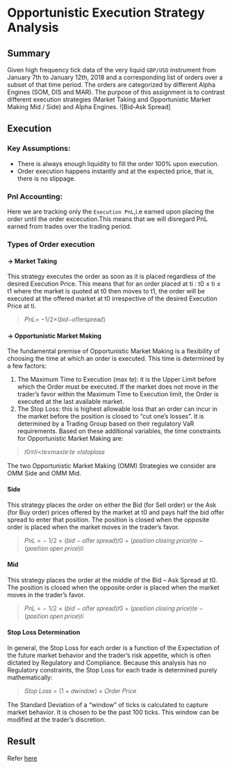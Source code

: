 # Opportunistic Execution Strategy Analysis

## Summary

Given high frequency tick data of the very liquid `GBP/USD` instrument from January 7th to January 12th, 2018 and a corresponding list of orders over a subset of that time period. The orders are categorized by different Alpha Engines (SOM, DIS and MAR). The purpose of this assignment is to contrast different execution strategies (Market Taking and Opportunistic Market Making Mid / Side) and Alpha Engines.
![Bid-Ask Spread]
## Execution
### Key Assumptions: 
- There is always enough liquidity to fill the order 100% upon execution.
- Order execution happens instantly and at the expected price, that is, there is no slippage.

### Pnl Accounting:
Here we are tracking only the `Execution PnL`,i.e earned upon placing the order until the order excecution.This means that we will disregard PnL earned from trades over the trading period.

### Types of Order execution

#### -> Market Taking
This strategy executes the order as soon as it is placed regardless of the desired Execution Price. This means that for an order placed at ti : t0 ≤ ti ≤ t1 where the market is quoted at t0 then moves to t1, the order will be executed at the offered market at t0 irrespective of the desired Execution Price at ti.

>𝑃𝑛𝐿= −1/2×(𝑏𝑖𝑑−𝑜𝑓𝑓𝑒𝑟𝑠𝑝𝑟𝑒𝑎𝑑)

#### -> Opportunistic Market Making
The fundamental premise of Opportunistic Market Making is a flexibility of choosing the time at which an order is executed. This time is determined by a few factors:
1. The Maximum Time to Execution (max te): it is the Upper Limit before which the Order must be executed. If the market does not move in the trader’s favor within the Maximum Time to Execution limit, the Order is executed at the last available market.
2. The Stop Loss: this is highest allowable loss that an order can incur in the market before the position is closed to “cut one’s losses”. It is determined by a Trading Group based on their regulatory VaR requirements.
Based on these additional variables, the time constraints for Opportunistic Market Making are:

> 𝑡0≤𝑡𝑖<𝑡𝑒≤max𝑡𝑒∶𝑡𝑒 ≤𝑡𝑠𝑡𝑜𝑝𝑙𝑜𝑠𝑠

The two Opportunistic Market Making (OMM) Strategies we consider are OMM Side and OMM Mid.

#### Side
This strategy places the order on either the Bid (for Sell order) or the Ask (for Buy order) prices offered by the market at t0 and pays half the bid offer spread to enter that position. The position is closed when the opposite order is placed when the market moves in the trader’s favor.

> 𝑃𝑛𝐿 = − 1/2 × (𝑏𝑖𝑑 − 𝑜𝑓𝑓𝑒𝑟 𝑠𝑝𝑟𝑒𝑎𝑑)𝑡0 + (𝑝𝑜𝑠𝑖𝑡𝑖𝑜𝑛 𝑐𝑙𝑜𝑠𝑖𝑛𝑔 𝑝𝑟𝑖𝑐𝑒)𝑡𝑒 − (𝑝𝑜𝑠𝑖𝑡𝑖𝑜𝑛 𝑜𝑝𝑒𝑛 𝑝𝑟𝑖𝑐𝑒)𝑡𝑖

#### Mid
This strategy places the order at the middle of the Bid – Ask Spread at t0. The position is closed when the opposite order is placed when the market moves in the trader’s favor.

> 𝑃𝑛𝐿 = − 1/2 × (𝑏𝑖𝑑 − 𝑜𝑓𝑓𝑒𝑟 𝑠𝑝𝑟𝑒𝑎𝑑)𝑡0 + (𝑝𝑜𝑠𝑖𝑡𝑖𝑜𝑛 𝑐𝑙𝑜𝑠𝑖𝑛𝑔 𝑝𝑟𝑖𝑐𝑒)𝑡𝑒 − (𝑝𝑜𝑠𝑖𝑡𝑖𝑜𝑛 𝑜𝑝𝑒𝑛 𝑝𝑟𝑖𝑐𝑒)𝑡𝑖

#### Stop Loss Determination
In general, the Stop Loss for each order is a function of the Expectation of the future market
behavior and the trader’s risk appetite, which is often dictated by Regulatory and Compliance. Because this analysis has no Regulatory constraints, the Stop Loss for each trade is determined purely mathematically:

> 𝑆𝑡𝑜𝑝 𝐿𝑜𝑠𝑠 = (1 + 𝜎𝑤𝑖𝑛𝑑𝑜𝑤) × 𝑂𝑟𝑑𝑒𝑟 𝑃𝑟𝑖𝑐𝑒

The Standard Deviation of a “window” of ticks is calculated to capture market behavior. It is chosen to be the past 100 ticks. This window can be modified at the trader’s discretion.

## Result
Refer [here]()
